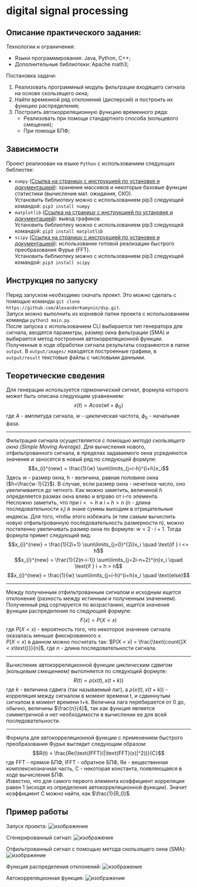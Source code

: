 # digital signal processing

## Описание практического задания:
Технологии и ограничения:
- Языки программирования: Java, Python, C++;
- Дополнительные библиотеки: Apache math3;

Постановка задачи:

1. Реализовать программный модуль фильтрации входящего сигнала на основе скользящего окна; 
2. Найти временной ряд отклонений (дисперсий) и построить их функцию распределения;
3. Построить автокорреляционную функцию временного ряда:
   - Реализовать при помощи стандартного способа (кольцевого смещения);
   - При помощи БПФ;
  
## Зависимости
Проект реализован на языке `Python` с использованием следующих библиотек:
- `numpy` ([Ссылка на страницу с инструкцией по установке и документацией](https://numpy.org/)): хранение массивов и некоторые базовые функции статистики (вычисление мат. ожидания, СКО).\
  Установить библиотеку можно с использованием pip3 следующей командой: `pip3 install numpy`
- `matplotlib` ([Ссылка на страницу с инструкцией по установке и документацией](https://matplotlib.org/)): вывод графиков.\
  Установить библиотеку можно с использованием pip3 следующей командой: `pip3 install matplotlib`
- `scipy` ([Ссылка на страницу с инструкцией по установке и документацией](https://scipy.org/)): использование готовой реализации быстрого преобразования Фурье (FFT).\
  Установить библиотеку можно с использованием pip3 следующей командой: `pip3 install scipy`

## Инструкция по запуску
Перед запуском необходимо скачать проект. Это можно сделать с помощью команды `git clone https://github.com/AlexanderKamynin/dsp.git`.\
Запуск можно выполнить из корневой папки проекта с использованием команды `python3 main.py`.\
После запуска с использованием CLI выбирается тип генератора для сигнала, вводятся параметры, размер окна фильтрации (SMA) и выбирается метод построения автокорреляционной функции.\
Полученные в ходе обработки сигнала результаты сохраняются в папке `output`. В `output/images/` находятся построенные графики, в `output/result` текстовые файлы с числовыми данными.

## Теоретические сведения
Для генерации используется *гармонический сигнал*, формула которого может быть описана следующим уравнением:\
$$x(t) = A cos(wt + \phi_0)$$
где $A$ - амплитуда сигнала, $w$ - циклическая частота, $\phi_0$ - начальная фаза.

---
Фильтрация сигнала осуществляется с помощью *метода скользящего окна (Simple Moving Average)*. Для вычисления нового, отфильтрованного сигнала, в пределах задаваемого окна усредняются значения и заносятся в новый ряд по следующей формуле:\
$$x_{i}^{new} = \frac{1}{w} \sum\limits_{j=i-h}^{i+h}x_i$$
Здесь $w$ - размер окна, h - величина, равная половине окна ($h=\frac{w-1}{2}$). В случае, если размер окна - нечетное число, оно увеличивается до четного. Как можно заметить, величиной $h$ определяется размах окна влево и вправо от i-го элемента.\
Несложно заметить, что при $i<=h$ и $i+h>n$ (n - длина последовательности $x_i$) в знаке суммы выходим в отрицательные индексы. Для того, чтобы этого избежать (и тем самым вычислить новую отфильтрованную последовательность размерности n), можно постепенно увеличивать размер окна по формуле: $w=2 \cdot i + 1$. Тогда формула примет следующий вид:\
$$x_{i}^{new} = \frac{1}{2i+1} \sum\limits_{j=0}^{2i}x_i \quad \text{if } i <= h$$
$$x_{i}^{new} = \frac{1}{2(n-i-1)} \sum\limits_{j=2i-n+2}^{n}x_i \quad \text{if } i + h > n$$
$$x_{i}^{new} = \frac{1}{w} \sum\limits_{j=i-h}^{i+h}x_i \quad \text{else}$$

---
Между полученным отфильтрованным сигналом и исходным ищется отклонение (разность между истинным и полученным значением). Полученный ряд сортируется по возрастанию, ищется значения функции распределения по следующей формуле:
$$F(x) = P(X < x)$$
где $P(X < x)$ - вероятность того, что некоторое значение сигнала оказалась меньше фиксированного $x$.\
$P(X < x)$ в данном можно посчитать так: $P(X < x) = \frac{\text{count(}X < x\text{)}}{n}$, где $n$ - длина последовательности сигнала.

---
Вычисление автокорреляционной функции *циклическим сдвигом (кольцевым смещением)* выполняется по следующей формуле:\
$$R(t) = \rho(x(t),x(t+k))$$
где $k$ - величина сдвига (так называемый лаг), а $\rho(x(t),x(t+k))$ - корреляция между сигналом в момент времени t, и сдвиннутым сигналом в момент времени t+k. Величина лага перебирается от 0 до, обычно, величины $\frac{n}{4}$, так как функция является симметричной и нет необходимости в вычислении ее для всей последовательности.

---
Формула для автокорреляционной функции с применением быстрого преобразования Фурье выглядит следующим образом:
$$R(t) = \frac{Re(\text{IFFT}(|\text{FFT}(x)|^2))}{C}$$
где FFT - прямое БПФ, IFFT - обратное БПФ, Re - вещественная комплекснозначная часть, C - некоторая константа, появляющаяся в ходе вычисления БПФ.\
Известно, что для самого первого элемента коэффициент корреляции равен 1 (исходя из определения автокорреляционной функции). Значит коэффициент C можно найти, как $\frac{1}{R_0}$.


## Пример работы
Запуск проекта:
![изображение](https://github.com/AlexanderKamynin/dsp/assets/90709676/cd895732-7ac4-45d5-9ac7-0e4c196f6b2d)

Сгенерированный сигнал:
![изображение](https://github.com/AlexanderKamynin/dsp/assets/90709676/b22af231-8001-4daa-a81b-d96dd56173e1)

Отфильтрованный сигнал с помощью метода скользящего окна (SMA):
![изображение](https://github.com/AlexanderKamynin/dsp/assets/90709676/3770fb23-4a50-4128-8d52-a6f9d0d774da)

Функция распределения отклонений:
![изображение](https://github.com/AlexanderKamynin/dsp/assets/90709676/daa436a0-e165-43a6-a95c-0dc8c9c58f10)

Автокорреляционная функция:
![изображение](https://github.com/AlexanderKamynin/dsp/assets/90709676/18745dae-29de-4dcc-baa4-009e373764bd)

